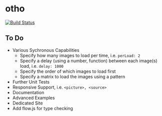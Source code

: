 # otho

[![Build Status](https://travis-ci.org/fulhamcrazy/otho.svg?branch=master)](https://travis-ci.org/fulhamcrazy/otho)

## To Do

* Various Sychronous Capabilities
    * Specify how many images to load per time, i.e. `perLoad: 2`
    * Specify a delay (using a number, function) between each image(s) load, i.e. `delay: 1000`
    * Specify the order of which images to load first
    * Specify a matrix to load the images using a pattern
* Further Unit Tests
* Responsive Support, i.e. `<picture>, <source>`
* Documentation
* Advanced Examples
* Dedicated Site
* Add flow.js for type checking


